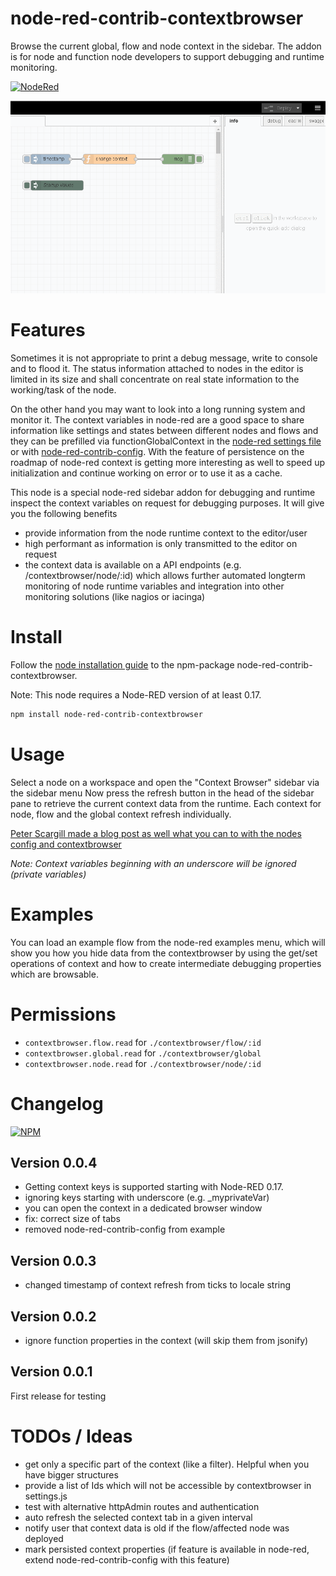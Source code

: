 # node-red-contrib-contextbrowser
Browse the current global, flow and node context in the sidebar.
The addon is for node and function node developers to support debugging and runtime monitoring.

[![NodeRed](https://img.shields.io/badge/Node--Red-0.17-red.svg)](http://nodered.org)


![Contextbrowser in action](https://github.com/sbarwe/node-red-contrib-contextbrowser/blob/master/contextbrowser.gif?raw=true)

# Features

Sometimes it is not appropriate to print a debug message, write to console and to flood it.
The status information attached to nodes in the editor is limited in its size and shall concentrate
on real state information to the working/task of the node. 

On the other hand you may want to look into a long running system and monitor it. 
The context variables in node-red are a good space to share information like settings 
and states between different nodes and flows and they can be prefilled via functionGlobalContext 
in the [node-red settings file](https://nodered.org/docs/configuration) 
or with [node-red-contrib-config](http://flows.nodered.org/node/node-red-contrib-config).
With the feature of persistence on the roadmap of node-red context is getting more interesting as well to
speed up initialization and continue working on error or to use it as a cache.

This node is a special node-red sidebar addon for debugging and runtime inspect the context variables 
on request for debugging purposes. It will give you the following benefits

* provide information from the node runtime context to the editor/user 
* high performant as information is only transmitted to the editor on request
* the context data is available on a API endpoints (e.g. /contextbrowser/node/:id)  which allows further
  automated longterm monitoring of node runtime variables and integration into other monitoring solutions
  (like nagios or iacinga)


# Install

Follow the [node installation guide](https://nodered.org/docs/getting-started/adding-nodes) to the npm-package node-red-contrib-contextbrowser.

Note: This node requires a Node-RED version of at least 0.17.

```bash
npm install node-red-contrib-contextbrowser
```

# Usage

Select a node on a workspace and open the "Context Browser" sidebar via the sidebar menu
Now press the refresh button in the head of the sidebar pane to retrieve the current context data from  the runtime.
Each context for node, flow and the global context refresh individually.

[Peter Scargill made a blog post as well what you can to with the nodes config and contextbrowser](http://tech.scargill.net/node-red-global-flow-and-context/)

*Note: Context variables beginning with an underscore will be ignored (private variables)*

# Examples
You can load an example flow from the node-red examples menu, which will show you how you hide data from the contextbrowser by using the get/set operations of context and how to create intermediate debugging properties which are browsable.
	
# Permissions
* ```contextbrowser.flow.read``` for ```./contextbrowser/flow/:id``` 
* ```contextbrowser.global.read``` for ```./contextbrowser/global``` 
* ```contextbrowser.node.read``` for ```./contextbrowser/node/:id```

# Changelog

[![NPM](https://nodei.co/npm/node-red-contrib-contextbrowser.png)](https://nodei.co/npm/node-red-contrib-contextbrowser/)

## Version 0.0.4
* Getting context keys is supported starting with Node-RED 0.17.
* ignoring keys starting with underscore (e.g. _myprivateVar)
* you can open the context in a dedicated browser window
* fix: correct size of tabs
* removed node-red-contrib-config from example

## Version 0.0.3
* changed timestamp of context refresh from ticks to locale string

## Version 0.0.2
* ignore function properties in the context (will skip them from jsonify)

## Version 0.0.1
First release for testing

# TODOs / Ideas
* get only a specific part of the context (like a filter). Helpful when you have bigger structures
* provide a list of Ids which will not be accessible by contextbrowser in settings.js
* test with alternative httpAdmin routes and authentication
* auto refresh the selected context tab in a given interval
* notify user that context data is old if the flow/affected node was deployed
* mark persisted context properties (if feature is available in node-red, extend node-red-contrib-config with this feature)

